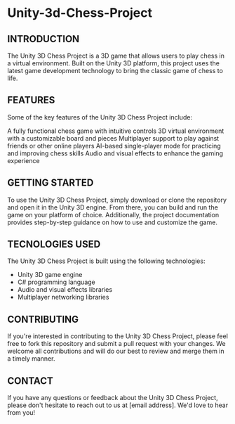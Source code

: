 # Unity-3d-Chess-Project

## INTRODUCTION
The Unity 3D Chess Project is a 3D game that allows users to play chess in a virtual environment. Built on the Unity 3D platform, this project uses the latest game development technology to bring the classic game of chess to life.

## FEATURES
Some of the key features of the Unity 3D Chess Project include:

A fully functional chess game with intuitive controls
3D virtual environment with a customizable board and pieces
Multiplayer support to play against friends or other online players
AI-based single-player mode for practicing and improving chess skills
Audio and visual effects to enhance the gaming experience

## GETTING STARTED
To use the Unity 3D Chess Project, simply download or clone the repository and open it in the Unity 3D engine. From there, you can build and run the game on your platform of choice. Additionally, the project documentation provides step-by-step guidance on how to use and customize the game.

## TECNOLOGIES USED
The Unity 3D Chess Project is built using the following technologies:

* Unity 3D game engine
* C# programming language
* Audio and visual effects libraries
* Multiplayer networking libraries

## CONTRIBUTING
If you're interested in contributing to the Unity 3D Chess Project, please feel free to fork this repository and submit a pull request with your changes. We welcome all contributions and will do our best to review and merge them in a timely manner.

## CONTACT
If you have any questions or feedback about the Unity 3D Chess Project, please don't hesitate to reach out to us at [email address]. We'd love to hear from you!
